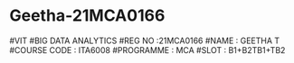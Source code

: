 # Geetha-21MCA0166

#VIT
#BIG DATA ANALYTICS
#REG NO :21MCA0166
#NAME : GEETHA T
#COURSE CODE : ITA6008
#PROGRAMME : MCA
#SLOT : B1+B2TB1+TB2
